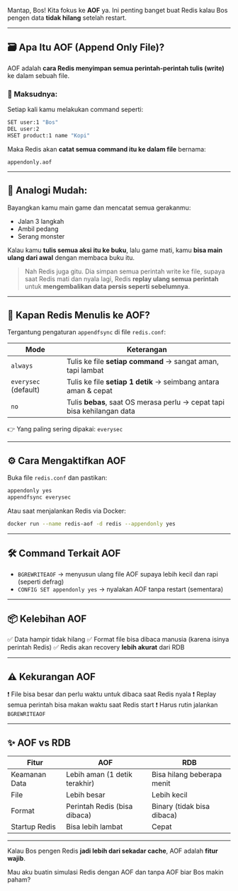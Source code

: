 Mantap, Bos! Kita fokus ke **AOF** ya. Ini penting banget buat Redis kalau Bos pengen data **tidak hilang** setelah restart.

---

## 🗃️ Apa Itu AOF (Append Only File)?

AOF adalah **cara Redis menyimpan semua perintah-perintah tulis (write)** ke dalam sebuah file.

### 🔧 Maksudnya:

Setiap kali kamu melakukan command seperti:

```bash
SET user:1 "Bos"
DEL user:2
HSET product:1 name "Kopi"
```

Maka Redis akan **catat semua command itu ke dalam file** bernama:

```
appendonly.aof
```

---

## 🧠 Analogi Mudah:

Bayangkan kamu main game dan mencatat semua gerakanmu:

* Jalan 3 langkah
* Ambil pedang
* Serang monster

Kalau kamu **tulis semua aksi itu ke buku**, lalu game mati, kamu **bisa main ulang dari awal** dengan membaca buku itu.

> Nah Redis juga gitu. Dia simpan semua perintah write ke file, supaya saat Redis mati dan nyala lagi, Redis **replay ulang semua perintah** untuk **mengembalikan data persis seperti sebelumnya**.

---

## 🔄 Kapan Redis Menulis ke AOF?

Tergantung pengaturan `appendfsync` di file `redis.conf`:

| Mode                 | Keterangan                                                              |
| -------------------- | ----------------------------------------------------------------------- |
| `always`             | Tulis ke file **setiap command** → sangat aman, tapi lambat             |
| `everysec` (default) | Tulis ke file **setiap 1 detik** → seimbang antara aman & cepat         |
| `no`                 | Tulis **bebas**, saat OS merasa perlu → cepat tapi bisa kehilangan data |

👉 Yang paling sering dipakai: `everysec`

---

## ⚙️ Cara Mengaktifkan AOF

Buka file `redis.conf` dan pastikan:

```bash
appendonly yes
appendfsync everysec
```

Atau saat menjalankan Redis via Docker:

```bash
docker run --name redis-aof -d redis --appendonly yes
```

---

## 🛠️ Command Terkait AOF

* `BGREWRITEAOF` → menyusun ulang file AOF supaya lebih kecil dan rapi (seperti defrag)
* `CONFIG SET appendonly yes` → nyalakan AOF tanpa restart (sementara)

---

## 📦 Kelebihan AOF

✅ Data hampir tidak hilang
✅ Format file bisa dibaca manusia (karena isinya perintah Redis)
✅ Redis akan recovery **lebih akurat** dari RDB

---

## ⚠️ Kekurangan AOF

❗ File bisa besar dan perlu waktu untuk dibaca saat Redis nyala
❗ Replay semua perintah bisa makan waktu saat Redis start
❗ Harus rutin jalankan `BGREWRITEAOF`

---

## ✨ AOF vs RDB

| Fitur         | AOF                           | RDB                        |
| ------------- | ----------------------------- | -------------------------- |
| Keamanan Data | Lebih aman (1 detik terakhir) | Bisa hilang beberapa menit |
| File          | Lebih besar                   | Lebih kecil                |
| Format        | Perintah Redis (bisa dibaca)  | Binary (tidak bisa dibaca) |
| Startup Redis | Bisa lebih lambat             | Cepat                      |

---

Kalau Bos pengen Redis **jadi lebih dari sekadar cache**, AOF adalah **fitur wajib**.

Mau aku buatin simulasi Redis dengan AOF dan tanpa AOF biar Bos makin paham?
